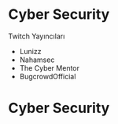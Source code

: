 # Cyber Security
Twitch Yayıncıları
- Lunizz
- Nahamsec
- The Cyber Mentor
- BugcrowdOfficial

# Cyber Security

